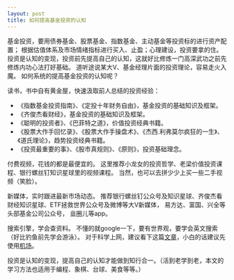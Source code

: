 ```yaml
---
layout: post
title: 如何提高基金投资的认知
---
```


基金投资，要用债券基金、股票基金、指数基金、主动基金等投资标的进行资产配置；
根据估值体系及市场情绪指标进行买入、止盈；心理建设，投资要拿的住。
投资是认知的变现，投资前先提高自己的认知，这就好比修炼一门高深武功之前先修炼内功心法打好基础。
道听途说某大V、基金经理片面的投资理论，容易走火入魔。
如何系统的提高基金投资的认知呢？

读书，书中自有黄金屋，快速汲取前人总结的投资经验：

 - 《指数基金投资指南》、《定投十年财务自由》，基金投资的基础知识及框架。
 - 《齐俊杰看财经》，基金投资的基础知识及框架。
 - 《聪明的投资者》、《巴菲特之道》，价值投资经典书籍。
 - 《股票大作手回忆录》、《股票大作手操盘术》、《杰西.利弗莫尔疯狂的一生》、《道氏理论》，趋势投资经典书籍。
 - 《投资最重要的事》、《股市真规则》、《原则》，投资基础理念。

付费视频，花钱的都是最便宜的。
这里推荐小龙女的投资哲学、老梁价值投资课程、银行螺丝钉知识星球里的视频课程。
当然，也可以去拼少少上买一些二手视频（笑脸）。

新媒体，实时跟进最新市场动态。
推荐银行螺丝钉公众号及知识星球、齐俊杰看财经知识星球、ETF拯救世界公众号及微博等大V新媒体，
易方达、富国、兴全等头部基金公司公众号，
韭圈儿等app。

搜索引擎，学会查资料。
不懂的就google一下，要有世界观，要学会英文搜索（好比钓鱼前先学会游泳）。
对于科学上网，建议看下这篇[文章](https://haoel.github.io/)，小白的话建议先使用[机场](https://9.234456.xyz/abc.html?t=637977938505769286)。

投资是认知的变现，提高自己的认知才能做到知行合一。（活到老学到老，本文的学习方法也适用于编程、象棋、台球、美食等等。）